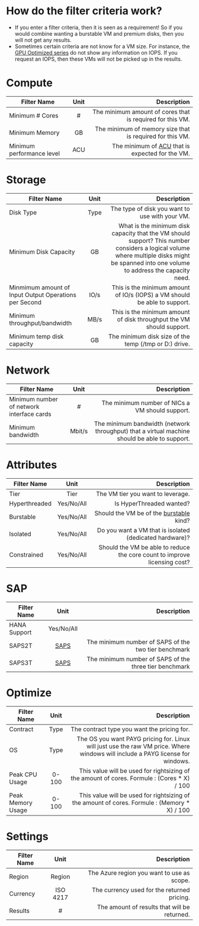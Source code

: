 # How do the filter criteria work?
* If you enter a filter criteria, then it is seen as a requirement! So if you would combine wanting a burstable VM and premium disks, then you will not get any results.
* Sometimes certain criteria are not know for a VM size. For instance, the [GPU Optimized series](https://docs.microsoft.com/en-us/azure/virtual-machines/windows/sizes-gpu) do not show any information on IOPS. If you request an IOPS, then these VMs will not be picked up in the results.


# Compute

| Filter Name | Unit | Description |
| ------ | :--: | ----------: |
| Minimum # Cores | # | The minimum amount of cores that is required for this VM. |
| Minimum Memory | GB | The minimum of memory size that is required for this VM. |
| Minimum performance level | ACU | The minimum of [ACU](https://docs.microsoft.com/en-us/azure/virtual-machines/windows/acu) that is expected for the VM. |


# Storage

| Filter Name | Unit | Description |
| ------ | :--: | ----------: |
| Disk Type | Type | The type of disk you want to use with your VM. |
| Minimum Disk Capacity | GB | What is the minimum disk capacity that the VM should support? This number considers a logical volume where multiple disks might be spanned into one volume to address the capacity need. |
| Minmimum amount of Input Output Operations per Second | IO/s | This is the minimum amount of IO/s (IOPS) a VM should be able to support. |
| Minimum throughput/bandwidth | MB/s | This is the minimum amount of disk throughput the VM should support. |
| Minimum temp disk capacity | GB | The minimum disk size of the temp (/tmp or D:\) drive. |


# Network

| Filter Name | Unit | Description |
| ------ | :--: | ----------: |
| Minimum number of network interface cards | # | The minimum number of NICs a VM should support.  |
| Minimum bandwidth | Mbit/s | The minimum bandwidth (network throughput) that a virtual machine should be able to support. |


# Attributes

| Filter Name | Unit | Description |
| ------ | :--: | ----------: |
| Tier | Tier | The VM tier you want to leverage.  |
| Hyperthreaded | Yes/No/All | Is HyperThreaded wanted? |
| Burstable | Yes/No/All | Should the VM be of the [burstable](https://docs.microsoft.com/en-us/azure/virtual-machines/windows/b-series-burstable) kind? |
| Isolated | Yes/No/All | Do you want a VM that is isolated (dedicated hardware)? |
| Constrained | Yes/No/All | Should the VM be able to reduce the core count to improve licensing cost? |


# SAP

| Filter Name | Unit | Description |
| ------ | :--: | ----------: |
| HANA Support | Yes/No/All |  |
| SAPS2T | [SAPS](https://www.sap.com/about/benchmark.html) | The minimum number of SAPS of the two tier benchmark |
| SAPS3T | [SAPS](https://www.sap.com/about/benchmark.html) | The minimum number of SAPS of the three tier benchmark |


# Optimize

| Filter Name | Unit | Description |
| ------ | :--: | ----------: |
| Contract | Type | The contract type you want the pricing for. |
| OS | Type | The OS you want PAYG pricing for. Linux will just use the raw VM price. Where windows will include a PAYG license for windows. |
| Peak CPU Usage | 0-100 | This value will be used for rightsizing of the amount of cores. Formule : (Cores * X) / 100 |
| Peak Memory Usage | 0-100 | This value will be used for rightsizing of the amount of cores. Formule : (Memory * X) / 100 |


# Settings

| Filter Name | Unit | Description |
| ------ | :--: | ----------: |
| Region | Region | The Azure region you want to use as scope. |
| Currency | ISO 4217 | The currency used for the returned pricing. |
| Results | # | The amount of results that will be returned. |

